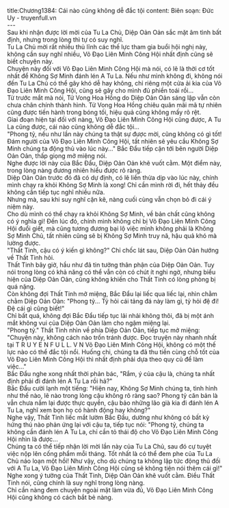 title:Chương1384: Cái nào cũng không dễ đắc tội
content:
Biên soạn: Đức Uy - truyenfull.vn<br>---<br>Sau khi nhận được lời mời của Tu La Chủ, Diệp Oản Oản sắc mặt âm tình bất định, nhưng trong lòng thì tự có suy nghĩ.<br>Tu La Chủ mời rất nhiều thủ lĩnh các thế lực tham gia buổi hội nghị này, không cần suy nghĩ nhiều, Võ Đạo Liên Minh Công Hội nhất định cũng sẽ biết chuyện này.<br>Chuyện này đối với Võ Đạo Liên Minh Công Hội mà nói, có lẽ là thời cơ tốt nhất để Không Sợ Minh đánh lén A Tu La. Nếu như mình không đi, không nói đến Tu La Chủ có thể gây khó dễ hay không, chỉ riêng một cửa ải kia của Võ Đạo Liên Minh Công Hội, cũng sẽ gây cho mình đủ phiền toái rồi…<br>Từ trước mắt mà nói, Tử Vong Hoa Hồng do Diệp Oản Oản sáng lập vẫn còn chưa chân chính thành hình. Tử Vong Hoa Hồng chiêu quân mãi mã tự nhiên cũng được tiến hành trong bóng tối, hiệu quả cũng không mấy rõ rệt.<br>Giai đoạn hiện tại đối với nàng, Võ Đạo Liên Minh Công Hội cũng được, A Tu La cũng được, cái nào cũng không dễ đắc tội...<br>"Phong tỷ, nếu như lần này chúng ta thật sự được mời, cũng không có gì tốt! Đám người của Võ Đạo Liên Minh Công Hội, tất nhiên sẽ yêu cầu Không Sợ Minh chúng ta động thủ vào lúc này..." Bắc Đẩu tiếp cận tới bên người Diệp Oản Oản, thấp giọng mở miệng nói.<br>Nghe được lời này của Bắc Đẩu, Diệp Oản Oản khẽ vuốt cằm. Một điểm này, trong lòng nàng đương nhiên hiểu được rõ ràng.<br>Diệp Oản Oản trước đó đã có dự định, có lẽ liền thừa dịp vào lúc này, chính mình chạy ra khỏi Không Sợ Minh là xong! Chỉ cần mình rời đi, hết thảy đều không cần tiếp tục nghĩ nhiều nữa.<br>Nhưng mà, sau khi suy nghĩ cặn kẽ, nàng cuối cùng vẫn chọn bỏ đi cái ý niệm này.<br>Cho dù mình có thể chạy ra khỏi Không Sợ Minh, về bản chất cũng không có ý nghĩa gì! Đến lúc đó, chính mình không chỉ bị Võ Đạo Liên Minh Công Hội đuổi giết, mà cũng tương đương bại lộ việc mình không phải là Không Sợ Minh Chủ, tất nhiên cũng sẽ bị Không Sợ Minh truy nã, hậu quả khó mà lường được.<br>"Thất Tinh, cậu có ý kiến gì không?" Chỉ chốc lát sau, Diệp Oản Oản hướng về Thất Tinh hỏi.<br>Thất Tinh bây giờ, hầu như đã tin tưởng thân phận của Diệp Oản Oản. Tuy nói trong lòng có khả năng có thể vẫn còn có chút ít nghi ngờ, nhưng biểu hiện của Diệp Oản Oản, cũng không khiến cho Thất Tinh có lòng phòng bị quá nặng.<br>Còn không đợi Thất Tinh mở miệng, Bắc Đẩu lại liếc qua liếc lại, nhìn chằm chằm Diệp Oản Oản: "Phong tỷ... Tỷ hỏi cái tảng đá này làm gì, tỷ hỏi đệ đi! Đệ cái gì cũng biết!"<br>Chỉ bất quá, không đợi Bắc Đẩu tiếp tục lải nhải không thôi, đã bị một ánh mắt không vui của Diệp Oản Oản làm cho ngậm miệng lại.<br>"Phong tỷ." Thất Tinh nhìn về phía Diệp Oản Oản, tiếp tục mở miệng: "Chuyện này, không cách nào trốn tránh được. Đọc truyện này nhanh nhất tại T R U Y E N F U L L. V N Võ Đạo Liên Minh Công Hội, không có một thế lực nào có thể đắc tội nổi. Huống chi, chúng ta đã thu tiền cùng chỗ tốt của Võ Đạo Liên Minh Công Hội thì nhất định phải dựa theo quy củ để làm việc..."<br>Bắc Đẩu nghe xong nhất thời phản bác, "Rắm, ý của cậu là, chúng ta nhất định phải đi đánh lén A Tu La rồi hả?"<br>Bắc Đẩu cười lạnh một tiếng: "Hiện nay, Không Sợ Minh chúng ta, tình hình như thế nào, lẽ nào trong lòng cậu không rõ ràng sao? Phong tỷ căn bản là vẫn chưa nắm lại được thực quyền, cậu bảo những lão già kia đi đánh lén A Tu La, nghĩ xem bọn họ có hành động hay không?"<br>Nghe vậy, Thất Tinh liếc mắt lườm Bắc Đẩu, dường như không có bất kỳ hứng thú nào phản ứng lại với cậu ta, tiếp tục nói: "Phong tỷ, chúng ta không cần đánh lén A Tu La, chỉ cần tỏ thái độ cho Võ Đạo Liên Minh Công Hội nhìn là được...<br>Chúng ta có thể tiếp nhận lời mời lần này của Tu La Chủ, sau đó cự tuyệt việc nộp lên cống phẩm mỗi tháng. Tốt nhất là có thể đem phe của Tu La Chủ náo loạn một hồi! Như vậy, cho dù chúng ta không lập tức động thủ đối với A Tu La, Võ Đạo Liên Minh Công Hội cũng sẽ không tiện nói thêm cái gì!"<br>Nghe xong ý tưởng của Thất Tinh, Diệp Oản Oản khẽ vuốt cằm. Điều Thất Tinh nói, cũng chính là suy nghĩ trong lòng nàng.<br>Chỉ cần nàng đem chuyện ngoài mặt làm vừa đủ, Võ Đạo Liên Minh Công Hội cũng không có cách bắt bẻ nàng.